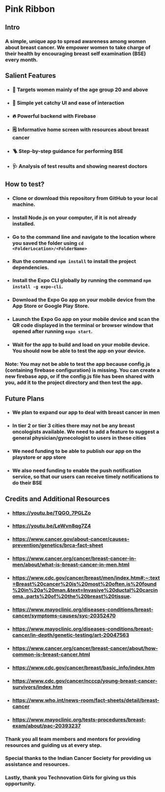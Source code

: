 # **Pink Ribbon**

## **Intro**
### A simple, unique app to spread awareness among women about breast cancer. We empower women to take charge of their health by encouraging breast self examination (BSE) every month.

## **Salient Features**
- ### 🎯 Targets women mainly of the age group 20 and above
- ### 🤩 Simple yet catchy UI and ease of interaction
- ### 🔥 Powerful backend with Firebase
- ### 🗒️ Informative home screen with resources about breast cancer
- ### 🪜 Step-by-step guidance for performing BSE
- ### 🩺 Analysis of test results and showing nearest doctors

## **How to test?**
- ### Clone or download this repository from GitHub to your local machine.
- ### Install Node.js on your computer, if it is not already installed.
- ### Go to the command line and navigate to the location where you saved the folder using `cd <FolderLocation>/<FolderName>`
- ### Run the command `npm install` to install the project dependencies.
- ### Install the Expo CLI globally by running the command `npm install -g expo-cli`.
- ### Download the Expo Go app on your mobile device from the App Store or Google Play Store.
- ### Launch the Expo Go app on your mobile device and scan the QR code displayed in the terminal or browser window that opened after running `expo start`.
- ### Wait for the app to build and load on your mobile device. You should now be able to test the app on your device.
### **Note:** You may not be able to test the app because config.js (containing firebase configuration) is missing. You can create a new firebase app, or if the config.js file has been shared with you, add it to the project directory and then test the app.

## **Future Plans**
- ### We plan to expand our app to deal with breast cancer in men
- ### In tier 2 or tier 3 cities there may not be any breast oncologists available. We need to add a feature to suggest a general physician/gynecologist to users in these cities
- ### We need funding to be able to publish our app on the playstore or app store
- ### We also need funding to enable the push notification service, so that our users can receive timely notifications to do their BSE

## **Credits and Additional Resources**
- ### https://youtu.be/TQGO_7PGLZo
- ### https://youtu.be/LeWvn8qg7Z4
- ### https://www.cancer.gov/about-cancer/causes-prevention/genetics/brca-fact-sheet
- ### https://www.cancer.org/cancer/breast-cancer-in-men/about/what-is-breast-cancer-in-men.html
- ### https://www.cdc.gov/cancer/breast/men/index.htm#:~:text=Breast%20cancer%20is%20most%20often,is%20found%20in%20a%20man.&text=Invasive%20ductal%20carcinoma.,parts%20of%20the%20breast%20tissue.
- ### https://www.mayoclinic.org/diseases-conditions/breast-cancer/symptoms-causes/syc-20352470
- ### https://www.mayoclinic.org/diseases-conditions/breast-cancer/in-depth/genetic-testing/art-20047563
- ### https://www.cancer.org/cancer/breast-cancer/about/how-common-is-breast-cancer.html
- ### https://www.cdc.gov/cancer/breast/basic_info/index.htm
- ### https://www.cdc.gov/cancer/ncccp/young-breast-cancer-survivors/index.htm
- ### https://www.who.int/news-room/fact-sheets/detail/breast-cancer
- ### https://www.mayoclinic.org/tests-procedures/breast-exam/about/pac-20393237

### Thank you all team members and mentors for providing resources and guiding us at every step.
### Special thanks to the Indian Cancer Society for providing us assistance and resources.
### Lastly, thank you Technovation Girls for giving us this opportunity.
